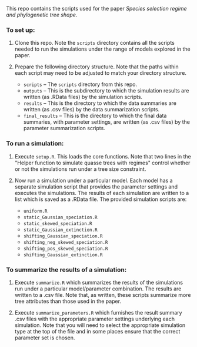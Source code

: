 This repo contains the scripts used for the paper *Species selection regime and phylogenetic tree shape*.

### To set up:

1) Clone this repo. Note the `scripts` directory contains all the scripts needed to run the simulations under the range of models explored in the paper.

2) Prepare the following directory structure. Note that the paths within each script may need to be adjusted to match your directory structure.
   - `scripts` – The `scripts` directory from this repo.
   - `outputs` – This is the subdirectory to which the simulation results are written (as .RData files) by the simulation scripts.
   - `results` – This is the directory to which the data summaries are written (as .csv files) by the data summarization scripts.
   - `final_results` – This is the directory to which the final data summaries, with parameter settings, are written (as .csv files) by the parameter summarization scripts.

### To run a simulation:

1)  Execute `setup.R`. This loads the core functions. Note that two lines in the "Helper function to simulate quasse trees with regimes" control whether or not the simulations run under a tree size constraint.

2)  Now run a simulation under a particular model. Each model has a separate simulation script that provides the parameter settings and executes the simulations. The results of each simulation are written to a list which is saved as a .RData file. The provided simulation scripts are:
    - `uniform.R`
    - `static_Gaussian_speciation.R`
    - `static_skewed_speciation.R`
    - `static_Gaussian_extinction.R`
    - `shifting_Gaussian_speciation.R`
    - `shifting_neg_skewed_speciation.R`
    - `shifting_pos_skewed_speciation.R`
    - `shifting_Gaussian_extinction.R`

### To summarize the results of a simulation:

1)  Execute `summarize.R` which summarizes the results of the simulations run under a particular model/parameter combination. The results are written to a .csv file. Note that, as written, these scripts summarize more tree attributes than those used in the paper.

2)  Execute `summarize_parameters.R` which furnishes the result summary .csv files with the appropriate parameter settings underlying each simulation. Note that you will need to select the appropriate simulation type at the top of the file and in some places ensure that the correct parameter set is chosen.

